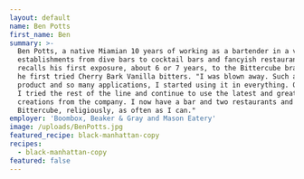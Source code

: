```yaml
---
layout: default
name: Ben Potts
first_name: Ben
summary: >-
  Ben Potts, a native Miamian 10 years of working as a bartender in a variety of
  establishments from dive bars to cocktail bars and fancyish restaurants. He
  recalls his first exposure, about 6 or 7 years, to the Bittercube brand, when
  he first tried Cherry Bark Vanilla bitters. "I was blown away. Such a unique
  product and so many applications, I started using it in everything. Over time
  I tried the rest of the line and continue to use the latest and greatest
  creations from the company. I now have a bar and two restaurants and use
  Bittercube, religiously, as often as I can."
employer: 'Boombox, Beaker & Gray and Mason Eatery'
image: /uploads/BenPotts.jpg
featured_recipe: black-manhattan-copy
recipes:
  - black-manhattan-copy
featured: false
---
```


